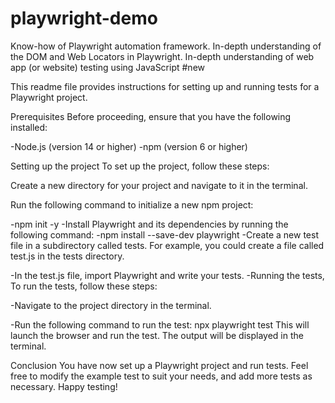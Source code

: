 # playwright-demo
 Know-how of Playwright automation framework. In-depth understanding of the DOM and Web Locators in Playwright. In-depth understanding of web app (or website) testing using JavaScript
 #new 

This readme file provides instructions for setting up and running tests for a Playwright project.

Prerequisites
Before proceeding, ensure that you have the following installed:

-Node.js (version 14 or higher)
-npm (version 6 or higher)


Setting up the project
To set up the project, follow these steps:

Create a new directory for your project and navigate to it in the terminal.

Run the following command to initialize a new npm project:

-npm init -y
-Install Playwright and its dependencies by running the following command:
-npm install --save-dev playwright
-Create a new test file in a subdirectory called tests. For example, you could create a file called test.js in the tests directory.

-In the test.js file, import Playwright and write your tests. 
-Running the tests, To run the tests, follow these steps:

-Navigate to the project directory in the terminal.

-Run the following command to run the test:
npx playwright test
This will launch the browser and run the test. The output will be displayed in the terminal.

Conclusion
You have now set up a Playwright project and run tests. Feel free to modify the example test to suit your needs, and add more tests as necessary. Happy testing!